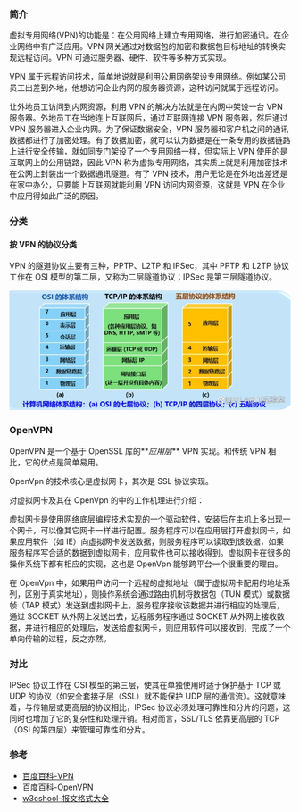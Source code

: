 ### 简介

虚拟专用网络(VPN)的功能是：在公用网络上建立专用网络，进行加密通讯。在企业网络中有广泛应用。VPN 网关通过对数据包的加密和数据包目标地址的转换实现远程访问。VPN 可通过服务器、硬件、软件等多种方式实现。

VPN 属于远程访问技术，简单地说就是利用公用网络架设专用网络。例如某公司员工出差到外地，他想访问企业内网的服务器资源，这种访问就属于远程访问。

让外地员工访问到内网资源，利用 VPN 的解决方法就是在内网中架设一台 VPN 服务器。外地员工在当地连上互联网后，通过互联网连接 VPN 服务器，然后通过 VPN 服务器进入企业内网。为了保证数据安全，VPN 服务器和客户机之间的通讯数据都进行了加密处理。有了数据加密，就可以认为数据是在一条专用的数据链路上进行安全传输，就如同专门架设了一个专用网络一样，但实际上 VPN 使用的是互联网上的公用链路，因此 VPN 称为虚拟专用网络，其实质上就是利用加密技术在公网上封装出一个数据通讯隧道。有了 VPN 技术，用户无论是在外地出差还是在家中办公，只要能上互联网就能利用 VPN 访问内网资源，这就是 VPN 在企业中应用得如此广泛的原因。

### 分类

#### 按 VPN 的协议分类

VPN 的隧道协议主要有三种，PPTP、L2TP 和 IPSec，其中 PPTP 和 L2TP 协议工作在 OSI 模型的第二层，又称为二层隧道协议；IPSec 是第三层隧道协议。

![OSI 模型](./images/osi.webp)

### OpenVPN

OpenVPN 是一个基于 OpenSSL 库的**_应用层_** VPN 实现。和传统 VPN 相比，它的优点是简单易用。

OpenVpn 的技术核心是虚拟网卡，其次是 SSL 协议实现。

对虚拟网卡及其在 OpenVpn 的中的工作机理进行介绍：

虚拟网卡是使用网络底层编程技术实现的一个驱动软件，安装后在主机上多出现一个网卡，可以像其它网卡一样进行配置。服务程序可以在应用层打开虚拟网卡，如果应用软件（如 IE）向虚拟网卡发送数据，则服务程序可以读取到该数据，如果服务程序写合适的数据到虚拟网卡，应用软件也可以接收得到。虚拟网卡在很多的操作系统下都有相应的实现，这也是 OpenVpn 能够跨平台一个很重要的理由。

在 OpenVpn 中，如果用户访问一个远程的虚拟地址（属于虚拟网卡配用的地址系列，区别于真实地址），则操作系统会通过路由机制将数据包（TUN 模式）或数据帧（TAP 模式）发送到虚拟网卡上，服务程序接收该数据并进行相应的处理后，通过 SOCKET 从外网上发送出去，远程服务程序通过 SOCKET 从外网上接收数据，并进行相应的处理后，发送给虚拟网卡，则应用软件可以接收到，完成了一个单向传输的过程，反之亦然。

### 对比

IPSec 协议工作在 OSI 模型的第三层，使其在单独使用时适于保护基于 TCP 或 UDP 的协议（如安全套接子层（SSL）就不能保护 UDP 层的通信流）。这就意味着，与传输层或更高层的协议相比，IPSec 协议必须处理可靠性和分片的问题，这同时也增加了它的复杂性和处理开销。相对而言，SSL/TLS 依靠更高层的 TCP（OSI 的第四层）来管理可靠性和分片。

### 参考

- [百度百科-VPN](https://baike.baidu.com/item/%E8%99%9A%E6%8B%9F%E4%B8%93%E7%94%A8%E7%BD%91%E7%BB%9C/8747869?fromtitle=VPN&fromid=382304&fr=aladdin#reference-2)
- [百度百科-OpenVPN](https://baike.baidu.com/item/OpenVPN/10718662?fr=aladdin)
- [w3cshool-报文格式大全](https://www.w3cschool.cn/completemessageformat/)
